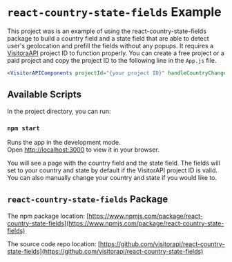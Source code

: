 # `react-country-state-fields` Example

This project was is an example of using the react-country-state-fields package to build a country field and a state field that are able to detect user's geolocation and prefill the fields without any popups. It requires a [VisitoraAPI](https://www.visitorapi.com) project ID to function properly. You can create a free project or a paid project and copy the project ID to the following line in the `App.js` file.

```jsx
<VisitorAPIComponents projectId="{your project ID}" handleCountryChange={(countryObj) => setCountry(countryObj)} handleStateChange={(stateObj) => setState(stateObj)}>
```

## Available Scripts

In the project directory, you can run:

### `npm start`

Runs the app in the development mode.\
Open [http://localhost:3000](http://localhost:3000) to view it in your browser.

You will see a page with the country field and the state field. The fields will set to your country and state by default if the VisitorAPI project ID is valid. You can also manually change your country and state if you would like to.

## `react-country-state-fields` Package

The npm package location: [https://www.npmjs.com/package/react-country-state-fields](https://www.npmjs.com/package/react-country-state-fields)

The source code repo location: [https://github.com/visitorapi/react-country-state-fields](https://github.com/visitorapi/react-country-state-fields)
